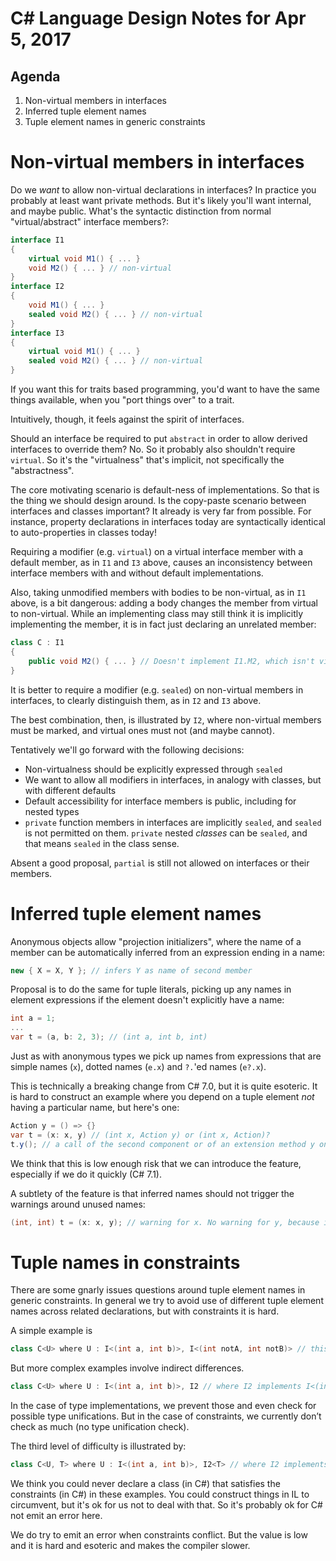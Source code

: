 # C# Language Design Notes for Apr 5, 2017

## Agenda

1. Non-virtual members in interfaces
2. Inferred tuple element names
3. Tuple element names in generic constraints


# Non-virtual members in interfaces

Do we *want* to allow non-virtual declarations in interfaces? In practice you probably at least want private methods. But it's likely you'll want internal, and maybe public. What's the syntactic distinction from normal "virtual/abstract" interface members?:

``` c#
interface I1
{
    virtual void M1() { ... }
    void M2() { ... } // non-virtual
}
interface I2
{
    void M1() { ... } 
    sealed void M2() { ... } // non-virtual
}
interface I3
{
    virtual void M1() { ... } 
    sealed void M2() { ... } // non-virtual
}
```

If you want this for traits based programming, you'd want to have the same things available, when you "port things over" to a trait.

Intuitively, though, it feels against the spirit of interfaces.

Should an interface be required to put `abstract` in order to allow derived interfaces to override them? No. So it probably also shouldn't require `virtual`. So it's the "virtualness" that's implicit, not specifically the "abstractness". 

The core motivating scenario is default-ness of implementations. So that is the thing we should design around. Is the copy-paste scenario between interfaces and classes important? It already is very far from possible. For instance, property declarations in interfaces today are syntactically identical to auto-properties in classes today!

Requiring a modifier (e.g. `virtual`) on a virtual interface member with a default member, as in `I1` and `I3` above, causes an inconsistency between interface members with and without default implementations. 

Also, taking unmodified members with bodies to be non-virtual, as in `I1` above, is a bit dangerous: adding a body changes the member from virtual to non-virtual. While an implementing class may still think it is implicitly implementing the member, it is in fact just declaring an unrelated member:

``` c#
class C : I1
{
    public void M2() { ... } // Doesn't implement I1.M2, which isn't virtual!
}
```

It is better to require a modifier (e.g. `sealed`) on non-virtual members in interfaces, to clearly distinguish them, as in `I2` and `I3` above.

The best combination, then, is illustrated by `I2`, where non-virtual members must be marked, and virtual ones must not (and maybe cannot).

Tentatively we'll go forward with the following decisions:

- Non-virtualness should be explicitly expressed through `sealed`
- We want to allow all modifiers in interfaces, in analogy with classes, but with different defaults 
- Default accessibility for interface members is public, including for nested types
- `private` function members in interfaces are implicitly `sealed`, and `sealed` is not permitted on them. `private` nested *classes* can be `sealed`, and that means `sealed` in the class sense.

Absent a good proposal, `partial` is still not allowed on interfaces or their members.


# Inferred tuple element names

Anonymous objects allow "projection initializers", where the name of a member can be automatically inferred from an expression ending in a name:

``` c#
new { X = X, Y }; // infers Y as name of second member
```

Proposal is to do the same for tuple literals, picking up any names in element expressions if the element doesn't explicitly have a name:

``` c#
int a = 1;
...
var t = (a, b: 2, 3); // (int a, int b, int)
```

Just as with anonymous types we pick up names from expressions that are simple names (`x`), dotted names (`e.x`) and `?.`'ed names (`e?.x`).

This is technically a breaking change from C# 7.0, but it is quite esoteric. It is hard to construct an example where you depend on a tuple element *not* having a particular name, but here's one:

``` c#
Action y = () => {}
var t = (x: x, y) // (int x, Action y) or (int x, Action)?
t.y(); // a call of the second component or of an extension method y on the type (int, int)?
```

We think that this is low enough risk that we can introduce the feature, especially if we do it quickly (C# 7.1).

A subtlety of the feature is that inferred names should not trigger the warnings around unused names:

``` c#
(int, int) t = (x: x, y); // warning for x. No warning for y, because inferred
```


# Tuple names in constraints

There are some gnarly issues questions around tuple element names in generic constraints. In general we try to avoid use of different tuple element names across related declarations, but with constraints it is hard.

A simple example is 

``` c#
class C<U> where U : I<(int a, int b)>, I<(int notA, int notB)> // this is currently allowed, and would become an error
```

But more complex examples involve indirect differences.

``` c#
class C<U> where U : I<(int a, int b)>, I2 // where I2 implements I<(int notA, int notB)>
```

In the case of type implementations, we prevent those and even check for possible type unifications.
But in the case of constraints, we currently don’t check as much (no type unification check).

The third level of difficulty is illustrated by:

``` c#
class C<U, T> where U : I<(int a, int b)>, I2<T> // where I2 implements I<(T notA, T notB)>
```

We think you could never declare a class (in C#) that satisfies the constraints (in C#) in these examples. You could construct things in IL to circumvent, but it's ok for us not to deal with that. So it's probably ok for C# not emit an error here.

We do try to emit an error when constraints conflict. But the value is low and it is hard and esoteric and makes the compiler slower.





